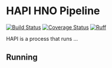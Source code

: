 # HAPI HNO Pipeline

[![Build Status](https://github.com/OCHA-DAP/hapi-pipeline-hno/actions/workflows/run-python-tests.yaml/badge.svg)](https://github.com/OCHA-DAP/hapi-pipeline-hno/actions/workflows/run-python-tests.yaml)
[![Coverage Status](https://coveralls.io/repos/github/OCHA-DAP/hapi-pipeline-hno/badge.svg?branch=main&ts=1)](https://coveralls.io/github/OCHA-DAP/hapi-pipeline-hno?branch=main)
[![Ruff](https://img.shields.io/endpoint?url=https://raw.githubusercontent.com/astral-sh/ruff/main/assets/badge/v2.json)](https://github.com/astral-sh/ruff)

HAPI is a process that runs ...

## Running
